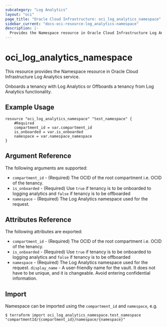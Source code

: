 ```yaml
---
subcategory: "Log Analytics"
layout: "oci"
page_title: "Oracle Cloud Infrastructure: oci_log_analytics_namespace"
sidebar_current: "docs-oci-resource-log_analytics-namespace"
description: |-
  Provides the Namespace resource in Oracle Cloud Infrastructure Log Analytics service
---
```


# oci_log_analytics_namespace
This resource provides the Namespace resource in Oracle Cloud Infrastructure Log Analytics service.

Onboards a tenancy with Log Analytics or Offboards a tenancy from Log Analytics functionality.

## Example Usage

```hcl
resource "oci_log_analytics_namespace" "test_namespace" {
	#Required
	compartment_id = var.compartment_id
	is_onboarded = var.is_onboarded
	namespace = var.namespace_namespace
}
```

## Argument Reference

The following arguments are supported:

* `compartment_id` - (Required) The OCID of the root compartment i.e. OCID of the tenancy.
* `is_onboarded` - (Required) Use `true` if tenancy is to be onboarded to logging analytics and `false` if tenancy is to be offboarded
* `namespace` - (Required) The Log Analytics namespace used for the request. 

## Attributes Reference

The following attributes are exported:
* `compartment_id` - (Required) The OCID of the root compartment i.e. OCID of the tenancy.
* `is_onboarded` - (Required) Use `true` if tenancy is to be onboarded to logging analytics and `false` if tenancy is to be offboarded
* `namespace` - (Required) The Log Analytics namespace used for the request.  `display_name` - A user-friendly name for the vault. It does not have to be unique, and it is changeable. Avoid entering confidential information. 

## Import

Namespace can be imported using the `compartment_id` and `namespace`, e.g.

```
$ terraform import oci_log_analytics_namespace.test_namespace "compartmentId/{compartment_id}/namespace/{namespace}"
```

